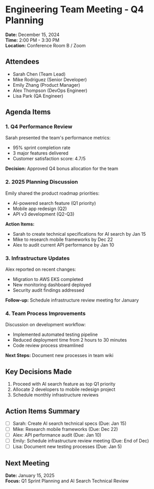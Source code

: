 # Engineering Team Meeting - Q4 Planning

**Date:** December 15, 2024  
**Time:** 2:00 PM - 3:30 PM  
**Location:** Conference Room B / Zoom  

## Attendees
- Sarah Chen (Team Lead)
- Mike Rodriguez (Senior Developer)
- Emily Zhang (Product Manager)
- Alex Thompson (DevOps Engineer)
- Lisa Park (QA Engineer)

## Agenda Items

### 1. Q4 Performance Review
Sarah presented the team's performance metrics:
- 95% sprint completion rate
- 3 major features delivered
- Customer satisfaction score: 4.7/5

**Decision:** Approved Q4 bonus allocation for the team

### 2. 2025 Planning Discussion
Emily shared the product roadmap priorities:
- AI-powered search feature (Q1 priority)
- Mobile app redesign (Q2)
- API v3 development (Q2-Q3)

**Action Items:**
- Sarah to create technical specifications for AI search by Jan 15
- Mike to research mobile frameworks by Dec 22
- Alex to audit current API performance by Jan 10

### 3. Infrastructure Updates
Alex reported on recent changes:
- Migration to AWS EKS completed
- New monitoring dashboard deployed
- Security audit findings addressed

**Follow-up:** Schedule infrastructure review meeting for January

### 4. Team Process Improvements
Discussion on development workflow:
- Implemented automated testing pipeline
- Reduced deployment time from 2 hours to 30 minutes
- Code review process streamlined

**Next Steps:** Document new processes in team wiki

## Key Decisions Made
1. Proceed with AI search feature as top Q1 priority
2. Allocate 2 developers to mobile redesign project
3. Schedule monthly infrastructure reviews

## Action Items Summary
- [ ] Sarah: Create AI search technical specs (Due: Jan 15)
- [ ] Mike: Research mobile frameworks (Due: Dec 22)
- [ ] Alex: API performance audit (Due: Jan 10)
- [ ] Emily: Schedule infrastructure review meeting (Due: End of Dec)
- [ ] Lisa: Document new testing processes (Due: Jan 5)

## Next Meeting
**Date:** January 15, 2025  
**Focus:** Q1 Sprint Planning and AI Search Technical Review